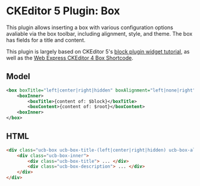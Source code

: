 # CKEditor 5 Plugin: Box 

This plugin allows inserting a box with various configuration options avaliable via the box toolbar, including alignment, style, and theme. The box has fields for a title and content.

This plugin is largely based on CKEditor 5's [block plugin widget tutorial](https://ckeditor.com/docs/ckeditor5/latest/framework/guides/tutorials/implementing-a-block-widget.html), as well as the [Web Express CKEditor 4 Box Shortcode](https://www.colorado.edu/demos/web-express/web-express-core/content-styling/shortcodes/box-shortcode).

## Model
```xml
<box boxTitle="left|center|right|hidden" boxAlignment="left|none|right" boxStyle="fill|outline|none" boxTheme="black|darkgray|lightgray|white">
	<boxInner>
		<boxTitle>{content of: $block}</boxTitle>
		<boxContent>{content of: $root}</boxContent>
	<boxInner>
</box>
```

## HTML
```html
<div class="ucb-box ucb-box-title-(left|center|right|hidden) ucb-box-alignment-(left|none|right) ucb-box-style-(fill|outline|none) ucb-box-theme-(black|darkgray|lightgray|white)">
	<div class="ucb-box-inner">
		<div class="ucb-box-title"> ... </div>
		<div class="ucb-box-description"> ... </div>
	</div>
</div>
```
